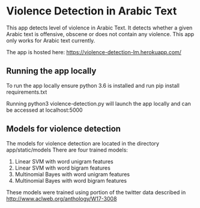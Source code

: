 # Violence Detection in Arabic Text

This app detects level of violence in Arabic Text. It detects whether a given Arabic text is offensive, obscene or does not contain any violence.
This app only works for Arabic text currently.

The app is hosted here: https://violence-detection-lm.herokuapp.com/

## Running the app locally

To run the app locally ensure python 3.6 is installed and run
pip install requirements.txt

Running  python3 violence-detection.py will launch the app locally and can be accessed at localhost:5000


## Models for violence detection

The models for violence detection are located in the directory app/static/models
There are four trained models: 
1. Linear SVM with word unigram features
2. Linear SVM with word bigram features
3. Multinomial Bayes with word unigram features
4. Multinomial Bayes with word bigram features

These models were trained using portion of the twitter data described in http://www.aclweb.org/anthology/W17-3008

